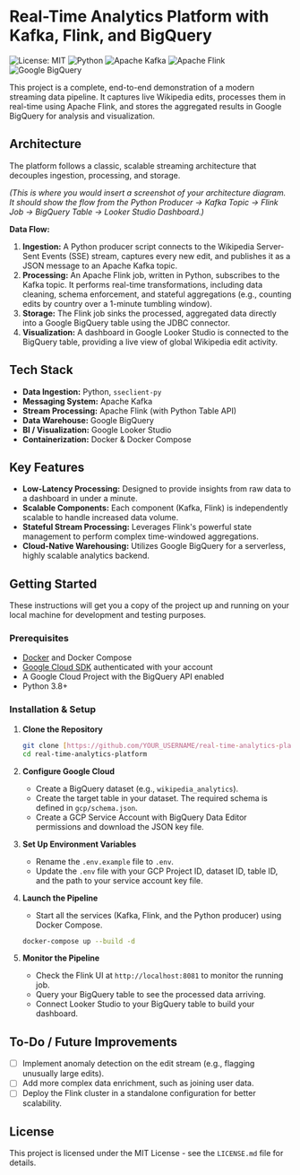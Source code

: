 
# Real-Time Analytics Platform with Kafka, Flink, and BigQuery

![License: MIT](https://img.shields.io/badge/License-MIT-blue.svg)
![Python](https://img.shields.io/badge/Python-3.9-blueviolet)
![Apache Kafka](https://img.shields.io/badge/Apache-Kafka-black)
![Apache Flink](https://img.shields.io/badge/Apache-Flink-orange)
![Google BigQuery](https://img.shields.io/badge/Google-BigQuery-4285F4)

This project is a complete, end-to-end demonstration of a modern streaming data pipeline. It captures live Wikipedia edits, processes them in real-time using Apache Flink, and stores the aggregated results in Google BigQuery for analysis and visualization.

## Architecture

The platform follows a classic, scalable streaming architecture that decouples ingestion, processing, and storage.


*(This is where you would insert a screenshot of your architecture diagram. It should show the flow from the Python Producer -> Kafka Topic -> Flink Job -> BigQuery Table -> Looker Studio Dashboard.)*

**Data Flow:**
1.  **Ingestion:** A Python producer script connects to the Wikipedia Server-Sent Events (SSE) stream, captures every new edit, and publishes it as a JSON message to an Apache Kafka topic.
2.  **Processing:** An Apache Flink job, written in Python, subscribes to the Kafka topic. It performs real-time transformations, including data cleaning, schema enforcement, and stateful aggregations (e.g., counting edits by country over a 1-minute tumbling window).
3.  **Storage:** The Flink job sinks the processed, aggregated data directly into a Google BigQuery table using the JDBC connector.
4.  **Visualization:** A dashboard in Google Looker Studio is connected to the BigQuery table, providing a live view of global Wikipedia edit activity.

## Tech Stack

* **Data Ingestion:** Python, `sseclient-py`
* **Messaging System:** Apache Kafka
* **Stream Processing:** Apache Flink (with Python Table API)
* **Data Warehouse:** Google BigQuery
* **BI / Visualization:** Google Looker Studio
* **Containerization:** Docker & Docker Compose

## Key Features

-   **Low-Latency Processing:** Designed to provide insights from raw data to a dashboard in under a minute.
-   **Scalable Components:** Each component (Kafka, Flink) is independently scalable to handle increased data volume.
-   **Stateful Stream Processing:** Leverages Flink's powerful state management to perform complex time-windowed aggregations.
-   **Cloud-Native Warehousing:** Utilizes Google BigQuery for a serverless, highly scalable analytics backend.

## Getting Started

These instructions will get you a copy of the project up and running on your local machine for development and testing purposes.

### Prerequisites

-   [Docker](https://www.docker.com/get-started) and Docker Compose
-   [Google Cloud SDK](https://cloud.google.com/sdk/docs/install) authenticated with your account
-   A Google Cloud Project with the BigQuery API enabled
-   Python 3.8+

### Installation & Setup

1.  **Clone the Repository**
    ```bash
    git clone [https://github.com/YOUR_USERNAME/real-time-analytics-platform.git](https://github.com/YOUR_USERNAME/real-time-analytics-platform.git)
    cd real-time-analytics-platform
    ```

2.  **Configure Google Cloud**
    -   Create a BigQuery dataset (e.g., `wikipedia_analytics`).
    -   Create the target table in your dataset. The required schema is defined in `gcp/schema.json`.
    -   Create a GCP Service Account with BigQuery Data Editor permissions and download the JSON key file.

3.  **Set Up Environment Variables**
    -   Rename the `.env.example` file to `.env`.
    -   Update the `.env` file with your GCP Project ID, dataset ID, table ID, and the path to your service account key file.

4.  **Launch the Pipeline**
    -   Start all the services (Kafka, Flink, and the Python producer) using Docker Compose.
    ```bash
    docker-compose up --build -d
    ```

5.  **Monitor the Pipeline**
    -   Check the Flink UI at `http://localhost:8081` to monitor the running job.
    -   Query your BigQuery table to see the processed data arriving.
    -   Connect Looker Studio to your BigQuery table to build your dashboard.

## To-Do / Future Improvements

-   [ ] Implement anomaly detection on the edit stream (e.g., flagging unusually large edits).
-   [ ] Add more complex data enrichment, such as joining user data.
-   [ ] Deploy the Flink cluster in a standalone configuration for better scalability.

## License

This project is licensed under the MIT License - see the `LICENSE.md` file for details.
